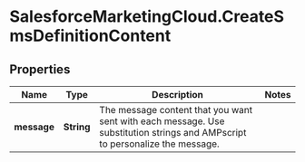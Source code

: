 # SalesforceMarketingCloud.CreateSmsDefinitionContent

## Properties
Name | Type | Description | Notes
------------ | ------------- | ------------- | -------------
**message** | **String** | The message content that you want sent with each message. Use substitution strings and AMPscript to personalize the message. | 


